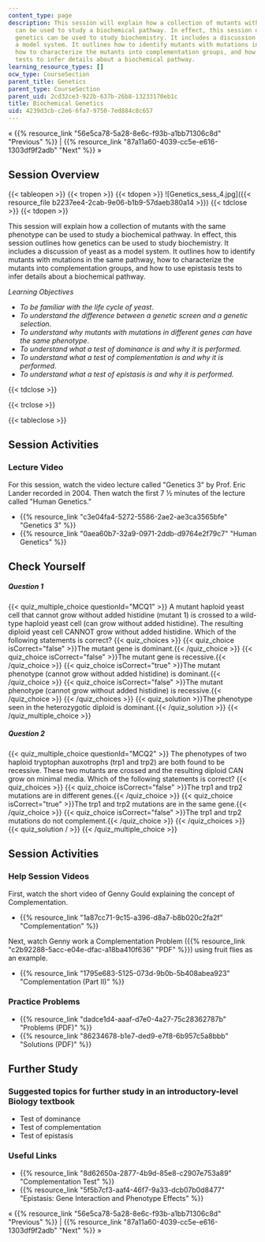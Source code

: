 ```yaml
---
content_type: page
description: This session will explain how a collection of mutants with the same phenotype
  can be used to study a biochemical pathway. In effect, this session outlines how
  genetics can be used to study biochemistry. It includes a discussion of yeast as
  a model system. It outlines how to identify mutants with mutations in the same pathway,
  how to characterize the mutants into complementation groups, and how to use epistasis
  tests to infer details about a biochemical pathway.
learning_resource_types: []
ocw_type: CourseSection
parent_title: Genetics
parent_type: CourseSection
parent_uid: 2cd32ce3-922b-637b-26b8-13233170eb1c
title: Biochemical Genetics
uid: 4239d3cb-c2e6-6fa7-9750-7ed884c8c657
---
```


« {{% resource_link "56e5ca78-5a28-8e6c-f93b-a1bb71306c8d" "Previous" %}} | {{% resource_link "87a11a60-4039-cc5e-e616-1303df9f2adb" "Next" %}} »

Session Overview
----------------

{{< tableopen >}}
{{< tropen >}}
{{< tdopen >}}
![Genetics_sess_4.jpg]({{< resource_file b2237ee4-2cab-9e06-b1b9-57daeb380a14 >}})
{{< tdclose >}}
{{< tdopen >}}


This session will explain how a collection of mutants with the same phenotype can be used to study a biochemical pathway. In effect, this session outlines how genetics can be used to study biochemistry. It includes a discussion of yeast as a model system. It outlines how to identify mutants with mutations in the same pathway, how to characterize the mutants into complementation groups, and how to use epistasis tests to infer details about a biochemical pathway.

_Learning Objectives_

*   _To be familiar with the life cycle of yeast_.
*   _To understand the difference between a genetic screen and a genetic selection_.
*   _To understand why mutants with mutations in different genes can have the same phenotype_.
*   _To understand what a test of dominance is and why it is performed._
*   _To understand what a test of complementation is and why it is performed_.
*   _To understand what a test of epistasis is and why it is performed._


{{< tdclose >}}

{{< trclose >}}

{{< tableclose >}}

Session Activities
------------------

### Lecture Video

For this session, watch the video lecture called "Genetics 3" by Prof. Eric Lander recorded in 2004. Then watch the first 7 ½ minutes of the lecture called "Human Genetics."

*   {{% resource_link "c3e04fa4-5272-5586-2ae2-ae3ca3565bfe" "Genetics 3" %}}
*   {{% resource_link "0aea60b7-32a9-0971-2ddb-d9764e2f79c7" "Human Genetics" %}}

Check Yourself
--------------

##### Question 1
 {{< quiz_multiple_choice questionId="MCQ1" >}} A mutant haploid yeast cell that cannot grow without added histidine (mutant 1) is crossed to a wild-type haploid yeast cell (can grow without added histidine). The resulting diploid yeast cell CANNOT grow without added histidine. Which of the following statements is correct? {{< quiz_choices >}} {{< quiz_choice isCorrect="false" >}}The mutant gene is dominant.{{< /quiz_choice >}} {{< quiz_choice isCorrect="false" >}}The mutant gene is recessive.{{< /quiz_choice >}} {{< quiz_choice isCorrect="true" >}}The mutant phenotype (cannot grow without added histidine) is dominant.{{< /quiz_choice >}} {{< quiz_choice isCorrect="false" >}}The mutant phenotype (cannot grow without added histidine) is recessive.{{< /quiz_choice >}} {{< /quiz_choices >}} {{< quiz_solution >}}The phenotype seen in the heterozygotic diploid is dominant.{{< /quiz_solution >}} {{< /quiz_multiple_choice >}}
##### Question 2
 {{< quiz_multiple_choice questionId="MCQ2" >}} The phenotypes of two haploid tryptophan auxotrophs (trp1 and trp2) are both found to be recessive. These two mutants are crossed and the resulting diploid CAN grow on minimal media. Which of the following statements is correct? {{< quiz_choices >}} {{< quiz_choice isCorrect="false" >}}The trp1 and trp2 mutations are in different genes.{{< /quiz_choice >}} {{< quiz_choice isCorrect="true" >}}The trp1 and trp2 mutations are in the same gene.{{< /quiz_choice >}} {{< quiz_choice isCorrect="false" >}}The trp1 and trp2 mutations do not complement.{{< /quiz_choice >}} {{< /quiz_choices >}} {{< quiz_solution / >}} {{< /quiz_multiple_choice >}}

Session Activities
------------------

### Help Session Videos

First, watch the short video of Genny Gould explaining the concept of Complementation.

*   {{% resource_link "1a87cc71-9c15-a396-d8a7-b8b020c2fa2f" "Complementation" %}}

Next, watch Genny work a Complementation Problem ({{% resource_link "c2b92288-5acc-e04e-dfac-a18ba410f636" "PDF" %}}) using fruit flies as an example.

*   {{% resource_link "1795e683-5125-073d-9b0b-5b408abea923" "Complementation (Part II)" %}}

### Practice Problems

*   {{% resource_link "dadce1d4-aaaf-d7e0-4a27-75c28362787b" "Problems (PDF)" %}}
*   {{% resource_link "86234678-b1e7-ded9-e7f8-6b957c5a8bbb" "Solutions (PDF)" %}}

Further Study
-------------

### Suggested topics for further study in an introductory-level Biology textbook

*   Test of dominance
*   Test of complementation
*   Test of epistasis

### Useful Links

*   {{% resource_link "8d62650a-2877-4b9d-85e8-c2907e753a89" "Complementation Test" %}}
*   {{% resource_link "5f5b7cf3-aaf4-46f7-9a33-dcb07b0d8477" "Epistasis: Gene Interaction and Phenotype Effects" %}}

« {{% resource_link "56e5ca78-5a28-8e6c-f93b-a1bb71306c8d" "Previous" %}} | {{% resource_link "87a11a60-4039-cc5e-e616-1303df9f2adb" "Next" %}} »